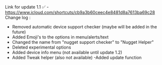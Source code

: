 Link for update 1.1 ✅ - https://www.icloud.com/shortcuts/cb9a3b60ceec4e8481d8a7613ba69c28
Change log :
- Removed automatic device support checker (maybe will be added in the future)
- Added Emoji's to the options in menu/alerts/text
- Changed the name from "nugget support checker" to "Nugget Helper"
- Deleted experimental options
- Added device info menu (not available until update 1.2)
- Added Tweak helper (also not available)
-Added update function 